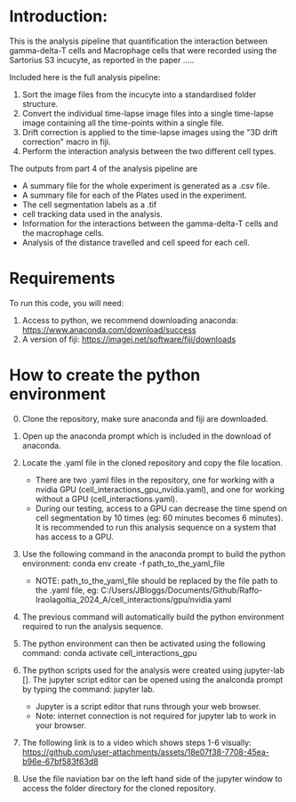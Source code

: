 # **Introduction**: 

This is the analysis pipeline that quantification the interaction between gamma-delta-T cells and Macrophage cells that were recorded using the Sartorius S3 incucyte, as reported in the paper ..... 

Included here is the full analysis pipeline: 
  1. Sort the image files from the incucyte into a standardised folder structure.
  2. Convert the individual time-lapse image files into a single time-lapse image containing all the time-points within a single file.
  3. Drift correction is applied to the time-lapse images using the "3D drift correction" macro in fiji.
  4. Perform the interaction analysis between the two different cell types.

The outputs from part 4 of the analysis pipeline are
  - A summary file for the whole experiment is generated as a .csv file.
  - A summary file for each of the Plates used in the experiment.
  - The cell segmentation labels as a .tif
  - cell tracking data used in the analysis.
  - Information for the interactions between the gamma-delta-T cells and the macrophage cells.
  - Analysis of the distance travelled and cell speed for each cell.

# **Requirements** 

To run this code, you will need: 
  1. Access to python, we recommend downloading anaconda: https://www.anaconda.com/download/success
  2. A version of fiji: https://imagej.net/software/fiji/downloads

# **How to create the python environment**

  0. Clone the repository, make sure anaconda and fiji are downloaded. 

  1. Open up the anaconda prompt which is included in the download of anaconda.

  2. Locate the .yaml file in the cloned repository and copy the file location.
     - There are two .yaml files in the repository, one for working with a nvidia GPU (cell_interactions_gpu_nvidia.yaml), and one for working without a GPU (cell_interactions.yaml).
     - During our testing, access to a GPU can decrease the time spend on cell segmentation by 10 times (eg: 60 minutes becomes 6 minutes). It is recommended to run this analysis sequence on a system that has access to a GPU.

  3. Use the following command in the anaconda prompt to build the python environment: conda env create -f path_to_the_yaml_file
     - NOTE: path_to_the_yaml_file should be replaced by the file path to the .yaml file, eg: C:/Users/JBloggs/Documents/Github/Raffo-Iraolagoitia_2024_A/cell_interactions/gpu/nvidia.yaml

  4. The previous command will automatically build the python environment required to run the analysis sequence.

  5. The python environment can then be activated using the following command: conda activate cell_interactions_gpu

  6. The python scripts used for the analysis were created using jupyter-lab []. The jupyter script editor can be opened using the analconda prompt by typing the command: jupyter lab.
      - Jupyter is a script editor that runs through your web browser.
      - Note: internet connection is not required for jupyter lab to work in your browser. 

  7. The following link is to a video which shows steps 1-6 visually: 
      https://github.com/user-attachments/assets/18e07f38-7708-45ea-b96e-67bf583f63d8

  8. Use the file naviation bar on the left hand side of the jupyter window to access the folder directory for the cloned repository.




